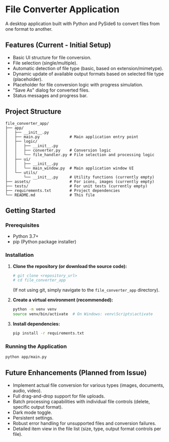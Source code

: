 # File Converter Application

A desktop application built with Python and PySide6 to convert files from one format to another.

## Features (Current - Initial Setup)

*   Basic UI structure for file conversion.
*   File selection (single/multiple).
*   Automatic detection of file type (basic, based on extension/mimetype).
*   Dynamic update of available output formats based on selected file type (placeholder).
*   Placeholder for file conversion logic with progress simulation.
*   "Save As" dialog for converted files.
*   Status messages and progress bar.

## Project Structure

```
file_converter_app/
├── app/
│   ├── __init__.py
│   ├── main.py             # Main application entry point
│   ├── logic/
│   │   ├── __init__.py
│   │   ├── converter.py    # Conversion logic
│   │   └── file_handler.py # File selection and processing logic
│   ├── ui/
│   │   ├── __init__.py
│   │   └── main_window.py  # Main application window UI
│   └── utils/
│       └── __init__.py     # Utility functions (currently empty)
├── assets/                 # For icons, images (currently empty)
├── tests/                  # For unit tests (currently empty)
├── requirements.txt        # Project dependencies
└── README.md               # This file
```

## Getting Started

### Prerequisites

*   Python 3.7+
*   pip (Python package installer)

### Installation

1.  **Clone the repository (or download the source code):**
    ```bash
    # git clone <repository_url>
    # cd file_converter_app
    ```
    (If not using git, simply navigate to the `file_converter_app` directory).

2.  **Create a virtual environment (recommended):**
    ```bash
    python -m venv venv
    source venv/bin/activate  # On Windows: venv\Scripts\activate
    ```

3.  **Install dependencies:**
    ```bash
    pip install -r requirements.txt
    ```

### Running the Application

```bash
python app/main.py
```

## Future Enhancements (Planned from Issue)

*   Implement actual file conversion for various types (images, documents, audio, video).
*   Full drag-and-drop support for file uploads.
*   Batch processing capabilities with individual file controls (delete, specific output format).
*   Dark mode toggle.
*   Persistent settings.
*   Robust error handling for unsupported files and conversion failures.
*   Detailed item view in the file list (size, type, output format controls per file).
```
